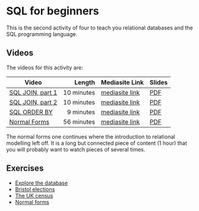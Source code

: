 # SQL for beginners

This is the second activity of four to teach you relational databases and the SQL programming language.

## Videos

The videos for this activity are:

| Video | Length | Mediasite Link | Slides |
|-------|-------:|----------------|--------|
| [SQL JOIN, part 1](https://ams-hsta-ims-ond.mediasite.com/MediasiteDeliver/vol01/bristoluniversity/MP4Video/bab37acb-e69a-4718-8ba8-a2dceee71a99.mp4/QualityLevels(699000)) | 10 minutes | [mediasite link](https://mediasite.bris.ac.uk/Mediasite/Play/87fc5f25f4d446f99149a58289899e8d1d) | [PDF](https://cs-uob.github.io/COMS10012/slides/SQL%20JOIN%20part%201.pdf) |
| [SQL JOIN, part 2](https://ams-hsta-ims-ond.mediasite.com/MediasiteDeliver/vol01/bristoluniversity/MP4Video/ab90d187-69b6-43fa-a9ed-3a9a9ea0a3b3.mp4/QualityLevels(699000)) | 10 minutes | [mediasite link](https://mediasite.bris.ac.uk/Mediasite/Play/26c1ecb043034568987acc2d3eedc8371d) | [PDF](https://cs-uob.github.io/COMS10012/slides/SQL%20JOIN%20part%202.pdf) |
| [SQL ORDER BY](https://ams-hsta-ims-ond.mediasite.com/MediasiteDeliver/vol01/bristoluniversity/MP4Video/f050a7fb-3341-44ab-84f0-59268215ed70.mp4/QualityLevels(699000)) | 9 minutes | [mediasite link](https://mediasite.bris.ac.uk/Mediasite/Play/135220e25bf542099703ca40a900722e1d) | [PDF](https://cs-uob.github.io/COMS10012/slides/SQL%20ORDER%20BY.pdf) |
| [Normal Forms](https://ams-hsta-ims-ond.mediasite.com/MediasiteDeliver/vol01/bristoluniversity/MP4Video/d68cd782-7813-4280-b650-6111bed23469.mp4/QualityLevels(699000)) | 56 minutes | [mediasite link](https://mediasite.bris.ac.uk/Mediasite/Play/6a2edd198312428e846371a3bfd0625c1d) | [PDF](https://cs-uob.github.io/COMS10012/slides/Normal%20forms.pdf) |

The normal forms one continues where the introduction to relational modelling left off. It is a long but connected piece of content (1 hour) that you will probably want to watch pieces of several times.

## Exercises

  - [Explore the database](./explore-database.md)
  - [Bristol elections](./elections.md)
  - [The UK census](./census.md)
  - [Normal forms](./normalforms.md)